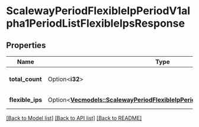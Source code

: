# ScalewayPeriodFlexibleIpPeriodV1alpha1PeriodListFlexibleIpsResponse

## Properties

Name | Type | Description | Notes
------------ | ------------- | ------------- | -------------
**total_count** | Option<**i32**> | Total count of matching flexible IPs. | [optional]
**flexible_ips** | Option<[**Vec<models::ScalewayPeriodFlexibleIpPeriodV1alpha1PeriodFlexibleIp>**](scaleway.flexible_ip.v1alpha1.FlexibleIP.md)> | List of all flexible IPs. | [optional]

[[Back to Model list]](../README.md#documentation-for-models) [[Back to API list]](../README.md#documentation-for-api-endpoints) [[Back to README]](../README.md)


